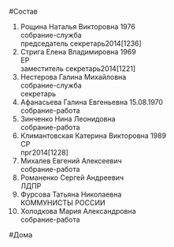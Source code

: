 #Состав  
1. Рощина Наталья Викторовна 1976  
    собрание-служба  
    председатель секретарь2014[1236]  
2. Стрига Елена Владимировна 1969  
    ЕР  
    заместитель секретарь2014[1221]  
3. Нестерова Галина Михайловна  
    собрание-служба  
    секретарь  
4. Афанасьева Галина Евгеньевна 15.08.1970  
    собрание-работа  
5. Зинченко Нина Леонидовна  
    собрание-работа  
6. Климантовская Катерина Викторовна 1989  
    СР  
    прг2014[1228]  
7. Михалев Евгений Алексеевич  
    собрание-работа  
8. Романенко Сергей Андреевич  
    ЛДПР  
9. Фурсова Татьяна Николаевна  
    КОММУНИСТЫ РОССИИ  
10. Холодкова Мария Александровна  
    собрание-работа  
  
#Дома  
